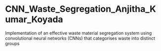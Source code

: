 # CNN_Waste_Segregation_Anjitha_Kumar_Koyada
Implementation of an effective waste material segregation system using convolutional neural networks (CNNs) that categorises waste into distinct groups
